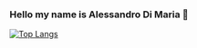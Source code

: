 ### Hello my name is Alessandro Di Maria 👋

<!--
![Grrrisu's github stats](https://github-readme-stats.vercel.app/api?username=grrrisu&count_private=true)
-->

[![Top Langs](https://github-readme-stats.vercel.app/api/top-langs/?username=grrrisu&layout=compact)](https://github.com/grrrisu/github-readme-stats)

<!--
**grrrisu/grrrisu** is a ✨ _special_ ✨ repository because its `README.md` (this file) appears on your GitHub profile.

Here are some ideas to get you started:

- 🔭 I’m currently working on ...
- 🌱 I’m currently learning ...
- 👯 I’m looking to collaborate on ...
- 🤔 I’m looking for help with ...
- 💬 Ask me about ...
- 📫 How to reach me: ...
- 😄 Pronouns: ...
- ⚡ Fun fact: ...
-->
